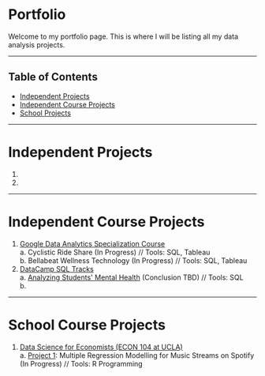 # Portfolio

Welcome to my portfolio page. This is where I will be listing all my data analysis projects.

***

## Table of Contents
- [Independent Projects](#independent-projects)
- [Independent Course Projects](#independent-course-projects)
- [School Projects](#school-projects)

***

# Independent Projects

1. 
2. 

***


# Independent Course Projects

1. [Google Data Analytics Specialization Course](https://github.com/kivatmojo/google_data_analytics#google-data-analytics-specialization)  
   a. Cyclistic Ride Share (In Progress) // Tools: SQL, Tableau  
   b. Bellabeat Wellness Technology (In Progress) // Tools: SQL, Tableau
2. [DataCamp SQL Tracks](https://github.com/kivatmojo/datacamp_sql/tree/main#datacamp-sql-tracks)  
   a. [Analyzing Students' Mental Health](https://github.com/kivatmojo/datacamp_sql/blob/main/student_mental_health/README.md#analyzing-students-mental-health) (Conclusion TBD) // Tools: SQL  
   b. 

***

# School Course Projects

1. [Data Science for Economists (ECON 104 at UCLA)](https://github.com/kivatmojo/econ_104)  
   a. [Project 1](https://github.com/kivatmojo/econ_104/blob/main/Project_1/README.md): Multiple Regression Modelling for Music Streams on Spotify (In Progress) // Tools: R Programming 

